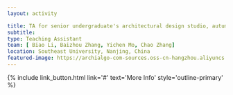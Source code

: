 ```yaml
---
layout: activity

title: TA for senior undergraduate's architectural design studio, autumn 2024
subtitle: 
type: Teaching Assistant
team: [ Biao Li, Baizhou Zhang, Yichen Mo, Chao Zhang]
location: Southeast University, Nanjing, China
featured-image: https://archialgo-com-sources.oss-cn-hangzhou.aliyuncs.com/images/nexuspace-interface-20240618.jpg
---
```


{% include link_button.html link='#' text='More Info' style='outline-primary' %}

